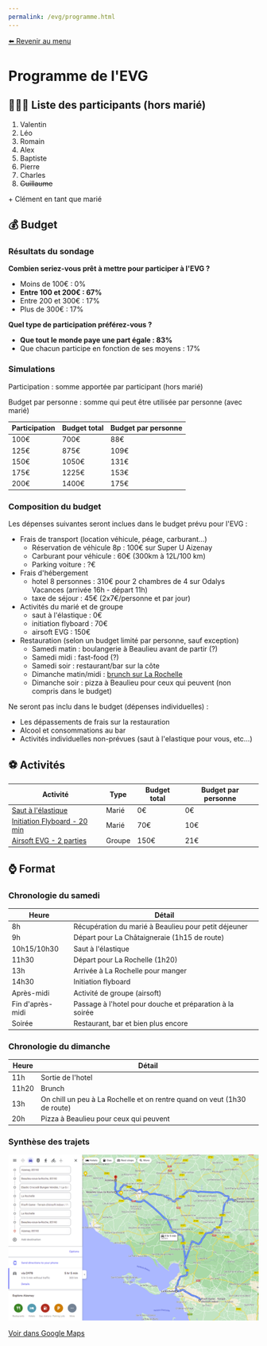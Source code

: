 ```yaml
---
permalink: /evg/programme.html
---
```


[⬅️ Revenir au menu](/evg.html)

# Programme de l'EVG

## 👨‍👨‍👦 Liste des participants (hors marié)

1. Valentin
2. Léo
3. Romain
4. Alex
5. Baptiste
6. Pierre
7. Charles
8. ~~Guillaume~~

\+ Clément en tant que marié

## 💰 Budget

### Résultats du sondage

**Combien seriez-vous prêt à mettre pour participer à l'EVG ?**

- Moins de 100€ : 0%
- **Entre 100 et 200€ : 67%**
- Entre 200 et 300€ : 17%
- Plus de 300€ : 17%

**Quel type de participation préférez-vous ?**

- **Que tout le monde paye une part égale : 83%**
- Que chacun participe en fonction de ses moyens : 17%

### Simulations

Participation : somme apportée par participant (hors marié)

Budget par personne : somme qui peut être utilisée par personne (avec marié)

Participation | Budget total | Budget par personne
------------- | ------------ | -------------------
100€ | 700€ | 88€
125€ | 875€ | 109€
150€ | 1050€ | 131€
175€ | 1225€ | 153€
200€ | 1400€ | 175€

### Composition du budget

Les dépenses suivantes seront inclues dans le budget prévu pour l'EVG :

- Frais de transport (location véhicule, péage, carburant...)
  - Réservation de véhicule 8p : 100€ sur Super U Aizenay
  - Carburant pour véhicule : 60€ (300km à 12L/100 km)
  - Parking voiture : ?€
- Frais d'hébergement
  - hotel 8 personnes : 310€ pour 2 chambres de 4 sur Odalys Vacances (arrivée 16h - départ 11h)
  - taxe de séjour : 45€ (2x7€/personne et par jour)
- Activités du marié et de groupe
  - saut à l'élastique : 0€
  - initiation flyboard : 70€
  - airsoft EVG : 150€
- Restauration (selon un budget limité par personne, sauf exception)
  - Samedi matin : boulangerie à Beaulieu avant de partir (?)
  - Samedi midi : fast-food (?)
  - Samedi soir : restaurant/bar sur la côte
  - Dimanche matin/midi : [brunch sur La Rochelle](https://g.page/brunch616?share)
  - Dimanche soir : pizza à Beaulieu pour ceux qui peuvent (non compris dans le budget)

Ne seront pas inclu dans le budget (dépenses individuelles) :

- Les dépassements de frais sur la restauration
- Alcool et consommations au bar
- Activités individuelles non-prévues (saut à l'elastique pour vous, etc...)

## ⚽ Activités

Activité | Type | Budget total | Budget par personne
-------- | ---- | ------------ | -------------------
[Saut à l'élastique](https://elasticrocodilbungee.com/reserver/saut-elastique-vendee-viaduc-coquilleau/) | Marié | 0€ | 0€
[Initiation Flyboard - 20 min](http://jet-sensation.fr/flyboard/) | Marié | 70€ | 10€
[Airsoft EVG - 2 parties](https://rsoftgame.com/tarifs/#la-sulfateuse) | Groupe | 150€ | 21€

## ⌚ Format

### Chronologie du samedi

Heure | Détail
----- | ------
8h | Récupération du marié à Beaulieu pour petit déjeuner
9h | Départ pour La Châtaigneraie (1h15 de route)
10h15/10h30 | Saut à l'élastique
11h30 | Départ pour La Rochelle (1h20)
13h | Arrivée à La Rochelle pour manger
14h30 | Initiation flyboard
Après-midi | Activité de groupe (airsoft)
Fin d'après-midi | Passage à l'hotel pour douche et préparation à la soirée
Soirée | Restaurant, bar et bien plus encore

### Chronologie du dimanche

Heure | Détail
----- | ------
11h | Sortie de l'hotel
11h20 | Brunch 
13h | On chill un peu à La Rochelle et on rentre quand on veut (1h30 de route)
20h | Pizza à Beaulieu pour ceux qui peuvent

### Synthèse des trajets

![synthèse des trajets](/evg/map.png)

[Voir dans Google Maps](https://www.google.fr/maps/dir/Aizenay/Beaulieu-sous-la-Roche/Elastic+Crocodil+Bungee+Vend%C3%A9e,+La+Golli%C3%A8re,+Breuil-Barret/La+Rochelle/R'soft+Game+-+Terrain+d'Airsoft+indoor+%2F+Paintball+%2FL'activit%C3%A9+de+loisir+%C3%A0+La+Rochelle+-+Aigrefeuille+d'Aunis,+zi+des+grands+champs,+Aigrefeuille-d'Aunis/La+Rochelle/Beaulieu-sous-la-Roche/Aizenay/@46.249158,-0.6959682,10z/data=!4m50!4m49!1m5!1m1!1s0x480435e28ad9a355:0x6b6eec16d6b33119!2m2!1d-1.608569!2d46.739235!1m5!1m1!1s0x480437e038af086f:0x26bd1fbd5ed85c99!2m2!1d-1.610318!2d46.677521!1m5!1m1!1s0x4806e37120b22e2d:0x70753b77d7ca10ff!2m2!1d-0.7045928!2d46.6354227!1m5!1m1!1s0x48015383c9253d75:0x405d39260ee9640!2m2!1d-1.151139!2d46.160329!1m5!1m1!1s0x4801499996680af7:0x3f5ebfca716a2147!2m2!1d-0.9733045!2d46.1133928!1m5!1m1!1s0x48015383c9253d75:0x405d39260ee9640!2m2!1d-1.151139!2d46.160329!1m5!1m1!1s0x480437e038af086f:0x26bd1fbd5ed85c99!2m2!1d-1.610318!2d46.677521!1m5!1m1!1s0x480435e28ad9a355:0x6b6eec16d6b33119!2m2!1d-1.608569!2d46.739235!3e0)
